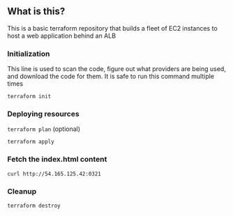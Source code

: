 ## What is this?

This is a basic terraform repository that builds a fleet of EC2 instances to host a web application behind an ALB

### Initialization

This line is used to scan the code, figure out what providers are being used, and download the code for them. It is safe to run this command multiple times

`terraform init`

### Deploying resources

`terraform plan` (optional)

`terraform apply`

### Fetch the index.html content

`curl http://54.165.125.42:0321`

### Cleanup

`terraform destroy`